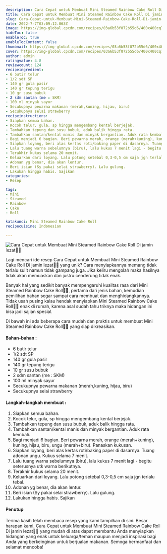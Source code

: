 ```yaml
---
description: Cara Cepat untuk Membuat Mini Steamed Rainbow Cake Roll Di jamin lezat"
title: Cara Cepat untuk Membuat Mini Steamed Rainbow Cake Roll Di jamin lezat
slug: Cara-Cepat-untuk-Membuat-Mini-Steamed-Rainbow-Cake-Roll-Di-jamin-lezat
date: 2022-7-7T03:09:12.063Z
image: https://img-global.cpcdn.com/recipes/03a6b53f072b55d6/400x400cq70/photo.jpg
hideToc: false
enableToc: true
enableTocContent: false
thumbnail: https://img-global.cpcdn.com/recipes/03a6b53f072b55d6/400x400cq70/photo.jpg
cover: https://img-global.cpcdn.com/recipes/03a6b53f072b55d6/400x400cq70/photo.jpg
author: admin
ratingvalue: 4.8
reviewcount: 124
recipeingredient:
- 6 butir telur
- 1/2 sdt SP
- 140 gr gula pasir
- 140 gr tepung terigu
- 10 gr susu bubuk
- 2 sdm santan (me : SKM)
- 100 ml minyak sayur
- Secukupnya pewarna makanan (merah,kuning, hijau, biru)
- Secukupnya selai strawberry
recipeinstructions:
- Siapkan semua bahan.
- Kocok telur, gula, sp hingga mengembang kental berjejak.
- Tambahkan tepung dan susu bubuk, aduk balik hingga rata.
- Tambahkan santan/kental manis dan minyak bergantian. Aduk rata kembali.
- Bagi menjadi 6 bagian. Beri pewarna merah, orange (merah+kuning), kuning, hijau, biru, ungu (merah+biru). Panaskan kukusan.
- Siapkan loyang, beri alas kertas roti/baking paper di dasarnya. Tuang adonan ungu. Kukus selama 7 menit.
- Lalu tuang warna sebelumnya (biru), lalu kukus 7 menit lagi - begitu seterusnya utk warna berikutnya.
- Terakhir kukus selama 20 menit.
- Keluarkan dari loyang. Lalu potong setebal 0,3-0,5 cm saja jgn terlalu tebal.
- Adonan yg benar, dia akan lentur.
- Beri isian (Sy pakai selai strawberry). Lalu gulung.
- Lakukan hingga habis. Sajikan
categories:
- Resep

tags:
- Mini
- Steamed
- Rainbow
- Cake
- Roll

katakunci: Mini Steamed Rainbow Cake Roll
recipecuisine: Indonesian

---
```


![Cara Cepat untuk Membuat Mini Steamed Rainbow Cake Roll Di jamin lezat👩‍🍳](https://img-global.cpcdn.com/recipes/03a6b53f072b55d6/400x400cq70/photo.jpg)

Lagi mencari ide resep Cara Cepat untuk Membuat Mini Steamed Rainbow Cake Roll Di jamin lezat👩‍🍳 yang unik? Cara menyiapkannya memang tidak terlalu sulit namun tidak gampang juga. Jika keliru mengolah maka hasilnya tidak akan memuaskan dan justru cenderung tidak enak.

Banyak hal yang sedikit banyak mempengaruhi kualitas rasa dari Mini Steamed Rainbow Cake Roll👩‍🍳, pertama dari jenis bahan, kemudian pemilihan bahan segar sampai cara membuat dan menghidangkannya. Tidak usah pusing kalau hendak menyiapkan Mini Steamed Rainbow Cake Roll👩‍🍳 enak di rumah, karena asal sudah tahu triknya maka hidangan ini bisa jadi sajian spesial.

Di bawah ini ada beberapa cara mudah dan praktis untuk membuat Mini Steamed Rainbow Cake Roll👩‍🍳 yang siap dikreasikan.

<!--inarticleads1-->

#### Bahan-bahan :

- 6 butir telur
- 1/2 sdt SP
- 140 gr gula pasir
- 140 gr tepung terigu
- 10 gr susu bubuk
- 2 sdm santan (me : SKM)
- 100 ml minyak sayur
- Secukupnya pewarna makanan (merah,kuning, hijau, biru)
- Secukupnya selai strawberry

<!--inarticleads2-->

#### Langkah-langkah membuat :

1. Siapkan semua bahan.
1. Kocok telur, gula, sp hingga mengembang kental berjejak.
1. Tambahkan tepung dan susu bubuk, aduk balik hingga rata.
1. Tambahkan santan/kental manis dan minyak bergantian. Aduk rata kembali.
1. Bagi menjadi 6 bagian. Beri pewarna merah, orange (merah+kuning), kuning, hijau, biru, ungu (merah+biru). Panaskan kukusan.
1. Siapkan loyang, beri alas kertas roti/baking paper di dasarnya. Tuang adonan ungu. Kukus selama 7 menit.
1. Lalu tuang warna sebelumnya (biru), lalu kukus 7 menit lagi - begitu seterusnya utk warna berikutnya.
1. Terakhir kukus selama 20 menit.
1. Keluarkan dari loyang. Lalu potong setebal 0,3-0,5 cm saja jgn terlalu tebal.
1. Adonan yg benar, dia akan lentur.
1. Beri isian (Sy pakai selai strawberry). Lalu gulung.
1. Lakukan hingga habis. Sajikan

#### Penutup

Terima kasih telah membaca resep yang kami tampilkan di sini. Besar harapan kami, Cara Cepat untuk Membuat Mini Steamed Rainbow Cake Roll Di jamin lezat👩‍🍳 yang mudah di atas dapat membantu Anda menyiapkan hidangan yang enak untuk keluarga/teman maupun menjadi inspirasi bagi Anda yang berkeinginan untuk berjualan makanan. Semoga bermanfaat dan selamat mencoba!